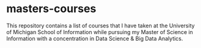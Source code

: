 # masters-courses
This repository contains a list of courses that I have taken at the University of Michigan School of Information while pursuing my Master of Science in Information with a concentration in Data Science &amp; Big Data Analytics.
